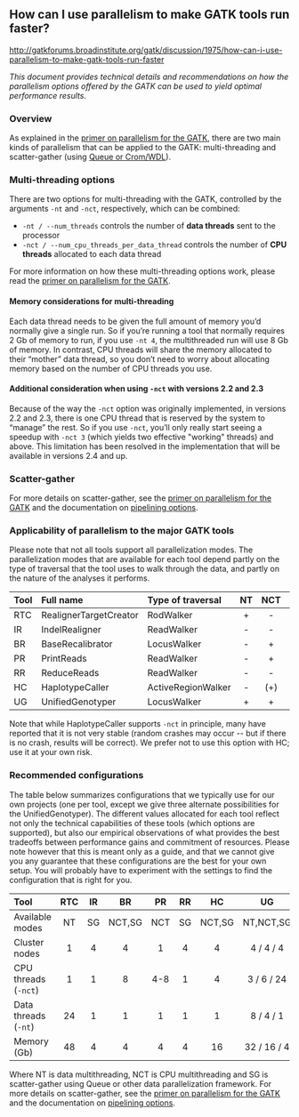 ## How can I use parallelism to make GATK tools run faster?

http://gatkforums.broadinstitute.org/gatk/discussion/1975/how-can-i-use-parallelism-to-make-gatk-tools-run-faster

<p><em>This document provides technical details and recommendations on how the parallelism options offered by the GATK can be used to yield optimal performance results.</em></p>
<h3>Overview</h3>
<p>As explained in the <a href="http://www.broadinstitute.org/gatk/guide/article?id=1988">primer on parallelism for the GATK</a>, there are two main kinds of parallelism that can be applied to the GATK: multi-threading and scatter-gather (using <a href="https://software.broadinstitute.org/gatk/documentation/pipelines">Queue or Crom/WDL</a>).</p>
<h3>Multi-threading options</h3>
<p>There are two options for multi-threading with the GATK, controlled by the arguments <code>-nt</code> and <code>-nct</code>, respectively, which can be combined:</p>
<ul>
<li><code>-nt / --num_threads</code>
controls the number of <strong>data threads</strong> sent to the processor </li>
<li><code>-nct / --num_cpu_threads_per_data_thread</code>
controls the number of <strong>CPU threads</strong> allocated to each data thread</li>
</ul>
<p>For more information on how these multi-threading options work, please read the <a href="http://www.broadinstitute.org/gatk/guide/article?id=1988">primer on parallelism for the GATK</a>.</p>
<h4>Memory considerations for multi-threading</h4>
<p>Each data thread needs to be given the full amount of memory you’d normally give a single run. So if you’re running a tool that normally requires 2 Gb of memory to run, if you use <code>-nt 4</code>, the multithreaded run will  use 8 Gb of memory. In contrast, CPU threads will share the memory allocated to their “mother” data thread, so you don’t need to worry about allocating memory based on the number of CPU threads you use. </p>
<h4>Additional consideration when using <code>-nct</code> with versions 2.2 and 2.3</h4>
<p>Because of the way the <code>-nct</code> option was originally implemented, in versions 2.2 and 2.3, there is one CPU thread that is reserved by the system to “manage” the rest. So if you use <code>-nct</code>, you’ll only really start seeing a speedup with <code>-nct 3</code> (which yields two effective &quot;working&quot; threads) and above. This limitation has been resolved in the implementation that will be available in versions 2.4 and up.</p>
<h3>Scatter-gather</h3>
<p>For more details on scatter-gather, see the <a href="http://gatkforums.broadinstitute.org/discussion/1988/a-primer-on-parallelism-with-the-gatk">primer on parallelism for the GATK</a> and the documentation on <a href="https://software.broadinstitute.org/gatk/documentation/pipelines">pipelining options</a>.</p>
<h3>Applicability of parallelism to the major GATK tools</h3>
<p>Please note that not all tools support all parallelization modes. The parallelization modes that are available for each tool depend partly on the type of traversal that the tool uses to walk through the data, and partly on the nature of the analyses it performs.</p>
<table class="table table-striped">
<thead>
<tr>
<th style="text-align: left;">Tool</th>
<th style="text-align: left;">Full name</th>
<th style="text-align: left;">Type of traversal</th>
<th style="text-align: center;">NT</th>
<th style="text-align: center;">NCT</th>
<th style="text-align: center;">SG</th>
</tr>
</thead>
<tbody>
<tr>
<td style="text-align: left;">RTC</td>
<td style="text-align: left;">RealignerTargetCreator</td>
<td style="text-align: left;">RodWalker</td>
<td style="text-align: center;">+</td>
<td style="text-align: center;">-</td>
<td style="text-align: center;">-</td>
</tr>
<tr>
<td style="text-align: left;">IR</td>
<td style="text-align: left;">IndelRealigner</td>
<td style="text-align: left;">ReadWalker</td>
<td style="text-align: center;">-</td>
<td style="text-align: center;">-</td>
<td style="text-align: center;">+</td>
</tr>
<tr>
<td style="text-align: left;">BR</td>
<td style="text-align: left;">BaseRecalibrator</td>
<td style="text-align: left;">LocusWalker</td>
<td style="text-align: center;">-</td>
<td style="text-align: center;">+</td>
<td style="text-align: center;">+</td>
</tr>
<tr>
<td style="text-align: left;">PR</td>
<td style="text-align: left;">PrintReads</td>
<td style="text-align: left;">ReadWalker</td>
<td style="text-align: center;">-</td>
<td style="text-align: center;">+</td>
<td style="text-align: center;">-</td>
</tr>
<tr>
<td style="text-align: left;">RR</td>
<td style="text-align: left;">ReduceReads</td>
<td style="text-align: left;">ReadWalker</td>
<td style="text-align: center;">-</td>
<td style="text-align: center;">-</td>
<td style="text-align: center;">+</td>
</tr>
<tr>
<td style="text-align: left;">HC</td>
<td style="text-align: left;">HaplotypeCaller</td>
<td style="text-align: left;">ActiveRegionWalker</td>
<td style="text-align: center;">-</td>
<td style="text-align: center;">(+)</td>
<td style="text-align: center;">+</td>
</tr>
<tr>
<td style="text-align: left;">UG</td>
<td style="text-align: left;">UnifiedGenotyper</td>
<td style="text-align: left;">LocusWalker</td>
<td style="text-align: center;">+</td>
<td style="text-align: center;">+</td>
<td style="text-align: center;">+</td>
</tr>
</tbody>
</table>
<p>Note that while HaplotypeCaller supports <code>-nct</code> in principle, many have reported that it is not very stable (random crashes may occur -- but if there is no crash, results will be correct). We prefer not to use this option with HC; use it at your own risk. </p>
<h3>Recommended configurations</h3>
<p>The table below summarizes configurations that we typically use for our own projects (one per tool, except we give three alternate possibilities for the UnifiedGenotyper). The different values allocated for each tool reflect not only the technical capabilities of these tools (which options are supported), but also our empirical observations of what provides the best tradeoffs between performance gains and commitment of resources. Please note however that this is meant only as a guide, and that we cannot give you any guarantee that these configurations are the best for your own setup. You will probably have to experiment with the settings to find the configuration that is right for you. </p>
<table class="table table-striped">
<thead>
<tr>
<th style="text-align: left;">Tool</th>
<th style="text-align: center;">RTC</th>
<th style="text-align: center;">IR</th>
<th style="text-align: center;">BR</th>
<th style="text-align: center;">PR</th>
<th style="text-align: center;">RR</th>
<th style="text-align: center;">HC</th>
<th style="text-align: center;">UG</th>
</tr>
</thead>
<tbody>
<tr>
<td style="text-align: left;">Available modes</td>
<td style="text-align: center;">NT</td>
<td style="text-align: center;">SG</td>
<td style="text-align: center;">NCT,SG</td>
<td style="text-align: center;">NCT</td>
<td style="text-align: center;">SG</td>
<td style="text-align: center;">NCT,SG</td>
<td style="text-align: center;">NT,NCT,SG</td>
</tr>
<tr>
<td style="text-align: left;">Cluster nodes</td>
<td style="text-align: center;">1</td>
<td style="text-align: center;">4</td>
<td style="text-align: center;">4</td>
<td style="text-align: center;">1</td>
<td style="text-align: center;">4</td>
<td style="text-align: center;">4</td>
<td style="text-align: center;">4 / 4 / 4</td>
</tr>
<tr>
<td style="text-align: left;">CPU threads (<code>-nct</code>)</td>
<td style="text-align: center;">1</td>
<td style="text-align: center;">1</td>
<td style="text-align: center;">8</td>
<td style="text-align: center;">4-8</td>
<td style="text-align: center;">1</td>
<td style="text-align: center;">4</td>
<td style="text-align: center;">3 / 6 / 24</td>
</tr>
<tr>
<td style="text-align: left;">Data threads (<code>-nt</code>)</td>
<td style="text-align: center;">24</td>
<td style="text-align: center;">1</td>
<td style="text-align: center;">1</td>
<td style="text-align: center;">1</td>
<td style="text-align: center;">1</td>
<td style="text-align: center;">1</td>
<td style="text-align: center;">8 / 4 / 1</td>
</tr>
<tr>
<td style="text-align: left;">Memory (Gb)</td>
<td style="text-align: center;">48</td>
<td style="text-align: center;">4</td>
<td style="text-align: center;">4</td>
<td style="text-align: center;">4</td>
<td style="text-align: center;">4</td>
<td style="text-align: center;">16</td>
<td style="text-align: center;">32 / 16 / 4</td>
</tr>
</tbody>
</table>
<p>Where NT is data multithreading, NCT is CPU multithreading and SG is scatter-gather using Queue or other data parallelization framework. For more details on scatter-gather, see the <a href="http://www.broadinstitute.org/gatk/guide/article?id=1988">primer on parallelism for the GATK</a> and the documentation on <a href="https://software.broadinstitute.org/gatk/documentation/pipelines">pipelining options</a>.</p>